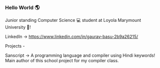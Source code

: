 ### Hello World 🌎

Junior standing Computer Science 💻 student at Loyola Marymount University 🦁!

LinkedIn -> https://www.linkedin.com/in/gaurav-basu-2b9a26215/

Projects -

Sanscript -> A programming language and compiler using Hindi keywords! Main author of this school project for my compiler class.
<!--
**gauravbasu03/gauravbasu03** is a ✨ _special_ ✨ repository because its `README.md` (this file) appears on your GitHub profile.

Here are some ideas to get you started:

- 🔭 I’m currently working on ...
- 🌱 I’m currently learning ...
- 👯 I’m looking to collaborate on ...
- 🤔 I’m looking for help with ...
- 💬 Ask me about ...
- 📫 How to reach me: ...
- 😄 Pronouns: ...
- ⚡ Fun fact: ...
-->
